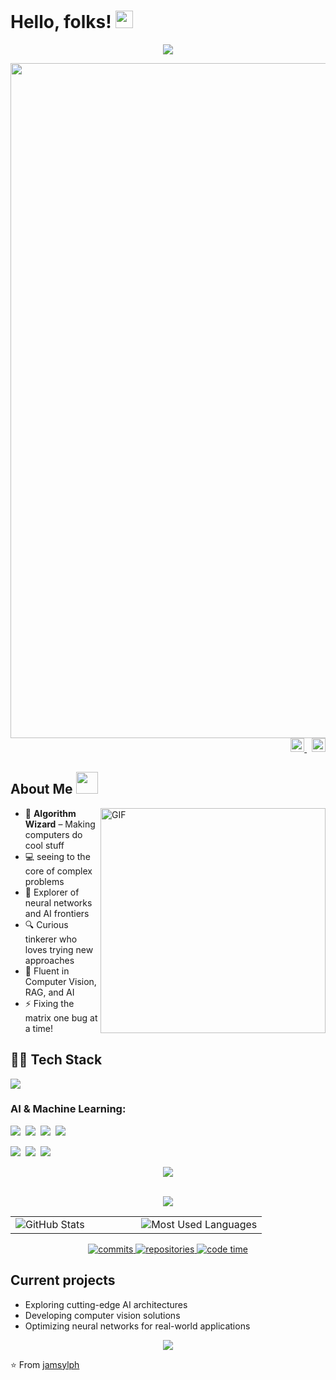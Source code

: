 # Hello, folks! <img src="https://media.giphy.com/media/hvRJCLFzcasrR4ia7z/giphy.gif" width="28">

<p align="center">
<img src="https://readme-typing-svg.herokuapp.com/?color=00FFFF&width=450&height=45&lines=Hi+there%2C+I'm+Jamsylph;Welcome+to+my+digital+space;Stay+curious%2C+take+action&center=true&duration=1000&pause=200&font=Fira%20Code"></a>
</p>

<div align="center">
  <img src="https://media.giphy.com/media/L1R1tvI9svkIWwpVYr/giphy.gif" width="1080" alt="girl-coding" />
</div>

<div align="right">
  <a href="https://linkedin.com/in/jamsylph" target="_blank">
    <img alt="LinkedIn" src="https://img.shields.io/badge/linkedin-%231E77B5.svg?&style=flat-square&logo=linkedin&logoColor=white" height="22" />
  </a>&nbsp;
  <a href="https://github.com/jamsylph" target="_blank">
    <img alt="GitHub" src="https://img.shields.io/badge/github-%2324292e.svg?&style=flat-square&logo=github&logoColor=white" height="22" />
  </a>
</div>

## About Me <img src="https://media.giphy.com/media/VgCDAzcKvsR6OM0uWg/giphy.gif" width="35">

<img align="right" alt="GIF" src="https://media.giphy.com/media/3oKIPEqDGUULpEU0aQ/giphy.gif" width="360px"/>

- 🔮 **Algorithm Wizard** – Making computers do cool stuff
- 💻 seeing to the core of complex problems
- 🚀 Explorer of neural networks and AI frontiers
- 🔍 Curious tinkerer who loves trying new approaches
- 🤖 Fluent in Computer Vision, RAG, and AI
- ⚡ Fixing the matrix one bug at a time!

## 👨‍💻 Tech Stack

<p align="left">
  <a href="https://skillicons.dev">
    <img src="https://skillicons.dev/icons?i=python,cpp,pytorch,tensorflow,opencv,mysql,vscode,linux,git,docker,vim,bash" />
  </a>
</p>

### AI & Machine Learning:
<p>
  <img src="https://img.shields.io/badge/Machine_Learning-4B8BBE?style=for-the-badge&logoColor=black&labelColor=00FFFF" />&nbsp;
  <img src="https://img.shields.io/badge/Computer_Vision-5C3EE8?style=for-the-badge&logoColor=black&labelColor=00FFFF" />&nbsp;
  <img src="https://img.shields.io/badge/Deep_Learning-FF6F00?style=for-the-badge&logoColor=black&labelColor=00FFFF" />&nbsp;
  <img src="https://img.shields.io/badge/NLP-9CF?style=for-the-badge&logoColor=black&labelColor=00FFFF" />
</p>

<p>
  <img src="https://img.shields.io/badge/Object_Detection-CD5C5C?style=for-the-badge&logoColor=black&labelColor=00FFFF" />&nbsp;
  <img src="https://img.shields.io/badge/RAG-8B00FF?style=for-the-badge&logoColor=black&labelColor=00FFFF" />&nbsp;
  <img src="https://img.shields.io/badge/Data_Analysis-25A162?style=for-the-badge&logoColor=black&labelColor=00FFFF" />
</p>

<div align="center">
  <img src="https://img.shields.io/badge/-%3C%2F%3E%20DIGITAL%20FOOTPRINT%20%3C%2F%3E-00FFFF?style=for-the-badge&logoColor=white" />
</div>

<br>

<div align="center">
  
  ![](https://github-readme-streak-stats.herokuapp.com/?user=jamsylph&theme=radical&hide_border=true&stroke=00FFFF&ring=00FFFF&fire=FF00FF&currStreakLabel=00FFFF)
  
</div>

<div align="center">
  <table>
    <tr>
      <td width="50%">
        <img src="https://github-readme-stats.vercel.app/api?username=jamsylph&show_icons=true&hide_border=true&count_private=true&include_all_commits=true&theme=radical&title_color=00FFFF&icon_color=FF00FF&text_color=FFFFFF&bg_color=0D1117" alt="GitHub Stats" />
      </td>
      <td width="50%">
        <img src="https://github-readme-stats.vercel.app/api/top-langs/?username=jamsylph&hide_border=true&layout=compact&theme=radical&title_color=00FFFF&icon_color=FF00FF&text_color=FFFFFF&bg_color=0D1117" alt="Most Used Languages" />
      </td>
    </tr>
  </table>
</div>

<div align="center">
  <a href="https://github.com/jamsylph" title="Go to GitHub repo">
    <img src="https://img.shields.io/badge/COMMITS-6+-00FFFF?style=for-the-badge&logo=github" alt="commits" />
  </a>
  <a href="https://github.com/jamsylph">
    <img src="https://img.shields.io/badge/REPOSITORIES-active-00FFFF?style=for-the-badge&logo=github" alt="repositories" />
  </a>
  <a href="https://github.com/jamsylph">
    <img src="https://img.shields.io/badge/CODE TIME-expanding-FF00FF?style=for-the-badge&logo=wakatime" alt="code time" />
  </a>
</div>

## Current projects
- Exploring cutting-edge AI architectures
- Developing computer vision solutions
- Optimizing neural networks for real-world applications

<p align="center"> 
  <img src="https://komarev.com/ghpvc/?username=jamsylph&color=00FFFF" />
</p>

⭐️ From [jamsylph](https://github.com/jamsylph)
